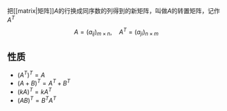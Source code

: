 把[[matrix|矩阵]]$A$的行换成同序数的列得到的新矩阵，叫做$A$的转置矩阵，记作$A^T$
$$
A=(a_{ij})_{m\times n},\quad
A^T=(a_{ji})_{n\times m}
$$
## 性质
- $(A^T)^T=A$
- $(A+B)^T=A^T+B^T$
- $(kA)^T=kA^T$
- $(AB)^T=B^TA^T$
